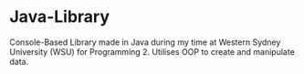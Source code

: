# Java-Library
Console-Based Library made in Java during my time at Western Sydney University (WSU) for Programming 2. Utilises OOP to create and manipulate data.
